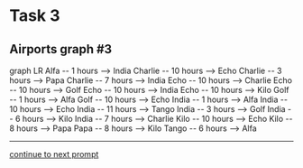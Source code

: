 # Task 3
## Airports graph #3

<div></div>
<div class="mermaid-access">
graph LR
  Alfa -- 1 hours --> India
  Charlie -- 10 hours --> Echo
  Charlie -- 3 hours --> Papa
  Charlie -- 7 hours --> India
  Echo -- 10 hours --> Charlie
  Echo -- 10 hours --> Golf
  Echo -- 10 hours --> India
  Echo -- 10 hours --> Kilo
  Golf -- 1 hours --> Alfa
  Golf -- 10 hours --> Echo
  India -- 1 hours --> Alfa
  India -- 10 hours --> Echo
  India -- 11 hours --> Tango
  India -- 3 hours --> Golf
  India -- 6 hours --> Kilo
  India -- 7 hours --> Charlie
  Kilo -- 10 hours --> Echo
  Kilo -- 8 hours --> Papa
  Papa -- 8 hours --> Kilo
  Tango -- 6 hours --> Alfa
</div>

---

[continue to next prompt](./task4prompt-v.html)

<!-- Required scripts for MermaidAccess -->
<script src="https://combinatronics.com/mermaid-js/mermaid/release/8.8.4/dist/mermaid.min.js"></script>
<script src="mermaid-access-elm.js"></script>
<script src="mermaid-access.js"></script>
<script>
mermaidAccess.go(mermaidAccess.viewerMode, mermaidAccess.displayAccessibleOnly)
</script>
    